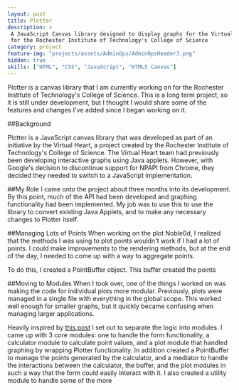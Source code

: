 ```yaml
---
layout: post
title: Plotter
description: >
 A JavaScript Canvas library designed to display graphs for the Virtual Heart
 for the Rochester Institute of Technology's College of Science
category: project
feature-img: "projects/assets/AdminOps/AdminOpsHeader3.png"
hidden: true
skills: ["HTML", "CSS", "JavaScript", "HTML5 Canvas"]
--- 
```


Plotter is a canvas library that I am currently working on for the Rochester Institute of Technology's College of Science. This is a long term project, so it is still under development, but I thought I would share some of the features and changes I've added since I began working on it.

##Background

<!-- put image of Plotter graph here -->
Plotter is a JavaScript canvas library that was developed as part of an initiative by the Virtual Heart, a project created by the Rochester Institute of Technology's College of Science. The Virtual Heart team had previously been developing interactive graphs using Java applets. However, with Google's decision to discontinue support for NPAPI from Chrome, they decided they needed to switch to a JavaScript implementation. 

##My Role
I came onto the project about three months into its development. By this point, much of the API had been developed and graphing functionality had been implemented. My job was to use this to use the library to convert existing Java Applets, and to make any necessary changes to Plotter itself.

##Managing Lots of Points
When working on the plot Noble0d, I realized that the methods I was using to plot points wouldn't work if I had a lot of points. I could make improvements to the rendering methods, but at the end of the day, I needed to come up with a way to aggregate points.

To do this, I created a PointBuffer object. This buffer created the points

##Moving to Modules
When I took over, one of the things I worked on was making the code for individual plots more modular. Previously, plots were managed in a single file with everything in the global scope. This worked well enough for smaller graphs, but it quickly became confusing when managing larger applications. 

Heavily inspired by [this post](http://codepen.io/vinsongrant/post/a-clean-way-to-write-javascript) I set out to separate the logic into modules. I came up with 3 core modules: one to handle the form functionality, a calculator module to calculate point values, and a plot module that handled graphing by wrapping Plotter functionality. In addition created a PointBuffer to manage the points generated by the calculator, and a mediator to handle the interactions between the calculator, the buffer, and the plot modules in such a way that the form could easily interact with it. I also created a utility module to handle some of the more 